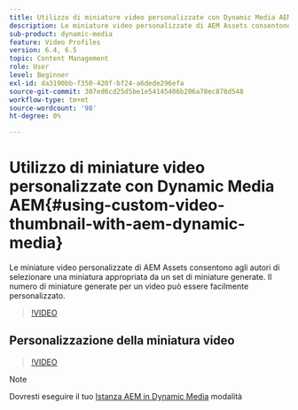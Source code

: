 ```yaml
---
title: Utilizzo di miniature video personalizzate con Dynamic Media AEM
description: Le miniature video personalizzate di AEM Assets consentono agli autori di selezionare una miniatura appropriata da un set di miniature generate. Il numero di miniature generate per un video può essere facilmente personalizzato.
sub-product: dynamic-media
feature: Video Profiles
version: 6.4, 6.5
topic: Content Management
role: User
level: Beginner
exl-id: da3190bb-f350-420f-bf24-a6dede296efa
source-git-commit: 307ed6cd25d5be1e54145406b206a78ec878d548
workflow-type: tm+mt
source-wordcount: '98'
ht-degree: 0%

---
```


# Utilizzo di miniature video personalizzate con Dynamic Media AEM{#using-custom-video-thumbnail-with-aem-dynamic-media}

Le miniature video personalizzate di AEM Assets consentono agli autori di selezionare una miniatura appropriata da un set di miniature generate. Il numero di miniature generate per un video può essere facilmente personalizzato.

>[!VIDEO](https://video.tv.adobe.com/v/16467/?quality=9&learn=on)

## Personalizzazione della miniatura video

>[!VIDEO](https://video.tv.adobe.com/v/18867/)

>[!NOTE]
>
>Dovresti eseguire il tuo [Istanza AEM in Dynamic Media](https://experienceleague.adobe.com/docs/) modalità
